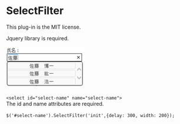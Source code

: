 # SelectFilter
This plug-in is the MIT license.

Jquery library is required.

![エビフライトライアングル](readme/image.png "サンプル")

`<select id="select-name" name="select-name">`  
The id and name attributes are required.

`$('#select-name').SelectFilter('init',{delay: 300, width: 200});`
